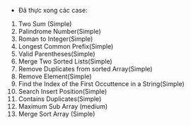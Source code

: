 - Đã thực xong các case:
 1. Two Sum (Simple)
 2. Palindrome Number(Simple)
 3. Roman to Integer(Simple)
 4. Longest Common Prefix(Simple)
 5. Valid Parentheses(Simple)
 6. Merge Two Sorted Lists(Simple)
 7. Remove Duplicates from sorted Array(Simple)
 8. Remove Element(Simple)
 9. Find the Index of the First Occuttence in a String(Simple)
 10. Search Insert Position(Simple)
 11. Contains Duplicates(Simple)
 12. Maximum Sub Array (medium)
 13. Merge Sort Array (Simple)

